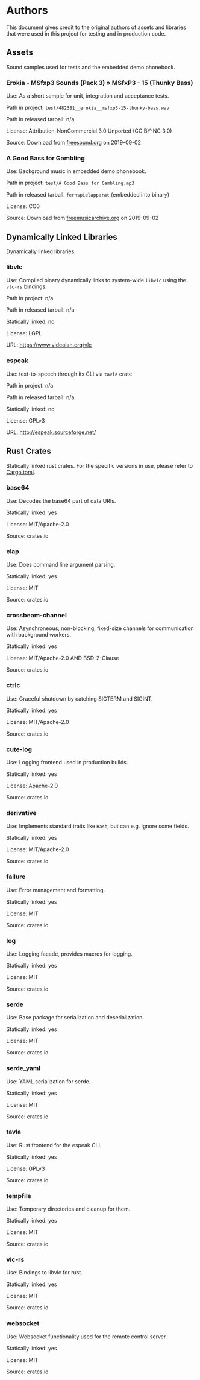 # Authors
This document gives credit to the original authors of assets and
libraries that were used in this project for testing and in production
code.

## Assets
Sound samples used for tests and the embedded demo phonebook.

### Erokia - MSfxp3 Sounds (Pack 3) » MSfxP3 - 15 (Thunky Bass) 
Use: As a short sample for unit, integration and acceptance tests.

Path in project: `test/482381__erokia__msfxp3-15-thunky-bass.wav`

Path in released tarball: n/a

License: Attribution-NonCommercial 3.0 Unported (CC BY-NC 3.0)

Source: Download from [freesound.org](https://freesound.org/people/Erokia/sounds/482381/) on 2019-09-02

### A Good Bass for Gambling
Use: Background music in embedded demo phonebook.

Path in project: `test/A Good Bass for Gambling.mp3`

Path in released tarball: `fernspielapparat` (embedded into binary)

License: CC0

Source: Download from [freemusicarchive.org](http://freemusicarchive.org/music/Komiku/Its_time_for_adventure__vol_3/Komiku_-_Its_time_for_adventure_vol_3_-_06_A_good_bass_for_gambling) on 2019-09-02

## Dynamically Linked Libraries
Dynamically linked libraries.

### libvlc
Use: Compiled binary dynamically links to system-wide `libvlc` using the `vlc-rs` bindings.

Path in project: n/a

Path in released tarball: n/a

Statically linked: no

License: LGPL

URL: https://www.videolan.org/vlc

### espeak
Use: text-to-speech through its CLI via `tavla` crate

Path in project: n/a

Path in released tarball: n/a

Statically linked: no

License: GPLv3

URL: http://espeak.sourceforge.net/

## Rust Crates
Statically linked rust crates. For the specific versions in use,
please refer to [Cargo.toml](Cargo.toml).

### base64
Use: Decodes the base64 part of data URIs.

Statically linked: yes

License: MIT/Apache-2.0

Source: crates.io

### clap
Use: Does command line argument parsing.

Statically linked: yes

License: MIT

Source: crates.io

### crossbeam-channel
Use: Asynchroneous, non-blocking, fixed-size channels for communication with background workers.

Statically linked: yes

License: MIT/Apache-2.0 AND BSD-2-Clause

Source: crates.io

### ctrlc
Use: Graceful shutdown by catching SIGTERM and SIGINT.

Statically linked: yes

License: MIT/Apache-2.0

Source: crates.io

### cute-log
Use: Logging frontend used in production builds.

Statically linked: yes

License: Apache-2.0

Source: crates.io

### derivative
Use: Implements standard traits like `Hash`, but can e.g. ignore some fields.

Statically linked: yes

License: MIT/Apache-2.0

Source: crates.io

### failure
Use: Error management and formatting.

Statically linked: yes

License: MIT

Source: crates.io

### log
Use: Logging facade, provides macros for logging.

Statically linked: yes

License: MIT

Source: crates.io

### serde
Use: Base package for serialization and deserialization.

Statically linked: yes

License: MIT

Source: crates.io

### serde_yaml
Use: YAML serialization for serde.

Statically linked: yes

License: MIT

Source: crates.io

### tavla
Use: Rust frontend for the espeak CLI.

Statically linked: yes

License: GPLv3

Source: crates.io

### tempfile
Use: Temporary directories and cleanup for them.

Statically linked: yes

License: MIT

Source: crates.io

### vlc-rs
Use: Bindings to libvlc for rust.

Statically linked: yes

License: MIT

Source: crates.io

### websocket
Use: Websocket functionality used for the remote control server.

Statically linked: yes

License: MIT

Source: crates.io
